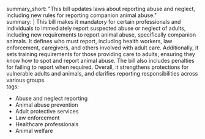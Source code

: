 summary_short: "This bill updates laws about reporting abuse and neglect, including new rules for reporting companion animal abuse."  
summary: |
  This bill makes it mandatory for certain professionals and individuals to immediately report suspected abuse or neglect of adults, including new requirements to report animal abuse, specifically companion animals. It defines who must report, including health workers, law enforcement, caregivers, and others involved with adult care. Additionally, it sets training requirements for those providing care to adults, ensuring they know how to spot and report animal abuse. The bill also includes penalties for failing to report when required. Overall, it strengthens protections for vulnerable adults and animals, and clarifies reporting responsibilities across various groups.  
tags:
  - Abuse and neglect reporting
  - Animal abuse prevention
  - Adult protective services
  - Law enforcement
  - Healthcare professionals
  - Animal welfare
